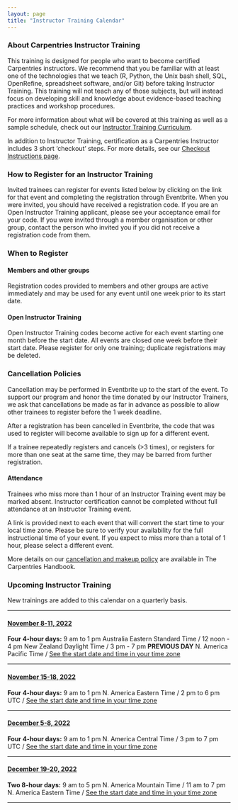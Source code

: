 ```yaml
---
layout: page
title: "Instructor Training Calendar"
---
```


### About Carpentries Instructor Training

This training is designed for people who want to become certified Carpentries instructors. We recommend that you be familiar with at least one of the technologies that we teach (R, Python, the Unix bash shell, SQL, OpenRefine, spreadsheet software, and/or Git) before taking Instructor Training. This training will not teach any of those subjects, but will instead focus on developing skill and knowledge about evidence-based teaching practices and workshop procedures.

For more information about what will be covered at this training as well as a sample schedule, check out our [Instructor Training Curriculum](https://carpentries.github.io/instructor-training/).

In addition to Instructor Training, certification as a Carpentries Instructor includes 3 short ‘checkout’ steps. For more details, see our [Checkout Instructions page](https://carpentries.github.io/instructor-training/checkout/index.html).

### How to Register for an Instructor Training

Invited trainees can register for events listed below by clicking on the link for that event and completing the registration through Eventbrite. When you were invited, you should have received a registration code. If you are an Open Instructor Training applicant, please see your acceptance email for your code. If you were invited through a member organisation or other group, contact the person who invited you if you did not receive a registration code from them.  

### When to Register

#### Members and other groups

Registration codes provided to members and other groups are active immediately and may be used for any event until one week prior to its start date. 

#### Open Instructor Training

Open Instructor Training codes become active for each event starting one month before the start date. All events are closed one week before their start date. Please register for only one training; duplicate registrations may be deleted.

### Cancellation Policies

Cancellation may be performed in Eventbrite up to the start of the event. To support our program and honor the time donated by our Instructor Trainers, we ask that cancellations be made as far in advance as possible to allow other trainees to register before the 1 week deadline. 

After a registration has been cancelled in Eventbrite, the code that was used to register will become available to sign up for a different event. 

If a trainee repeatedly registers and cancels (>3 times), or registers for more than one seat at the same time, they may be barred from further registration.

#### Attendance

Trainees who miss more than 1 hour of an Instructor Training event may be marked absent. Instructor certification cannot be completed without full attendance at an Instructor Training event.

A link is provided next to each event that will convert the start time to your local time zone. Please be sure to verify your availability for the full instructional time of your event. If you expect to miss more than a total of 1 hour, please select a different event.

More details on our [cancellation and makeup policy](https://docs.carpentries.org/topic_folders/instructor_training/cancellations_and_makeups.html) are available in The Carpentries Handbook.

### Upcoming Instructor Training

New trainings are added to this calendar on a quarterly basis.


<hr>


#### [November 8-11, 2022](https://www.eventbrite.com/e/the-carpentries-online-instructor-training-november-8-11-2022-tickets-413089942137)

**Four 4-hour days:** 9 am to 1 pm  Australia Eastern Standard Time / 12 noon - 4 pm New Zealand Daylight Time / 3 pm - 7 pm **PREVIOUS DAY** N. America Pacific Time / [See the start date and time in your time zone](https://www.timeanddate.com/worldclock/fixedtime.html?msg=Carpentries+Instructor+Training&iso=20221108T09&p1=47&ah=4)

<hr>

#### [November 15-18, 2022](https://www.eventbrite.com/e/the-carpentries-online-instructor-training-november-15-18-2022-tickets-413091506817)

**Four 4-hour days:** 9 am to 1 pm N. America Eastern Time /  2 pm to 6 pm UTC / [See the start date and time in your time zone](https://www.timeanddate.com/worldclock/fixedtime.html?msg=Carpentries+Instructor+Training&iso=20221115T09&p1=25&ah=4)

<hr>

#### [December 5-8, 2022](https://www.eventbrite.com/e/the-carpentries-online-instructor-training-december-5-8-2022-tickets-413094285127)

**Four 4-hour days:** 9 am to 1 pm N. America Central Time /  3 pm to 7 pm UTC / [See the start date and time in your time zone](https://www.timeanddate.com/worldclock/fixedtime.html?msg=Carpentries+Instructor+Training&iso=20221205T09&p1=142&ah=4)

<hr>

#### [December 19-20, 2022](https://www.eventbrite.com/e/the-carpentries-online-instructor-training-december-19-20-2022-tickets-413096923017)

**Two 8-hour days:** 9 am to 5 pm N. America Mountain Time /  11 am to 7 pm N. America Eastern Time / [See the start date and time in your time zone](https://www.timeanddate.com/worldclock/fixedtime.html?msg=Carpentries+Instructor+Training&iso=20221219T09&p1=42&ah=8)

<hr>



